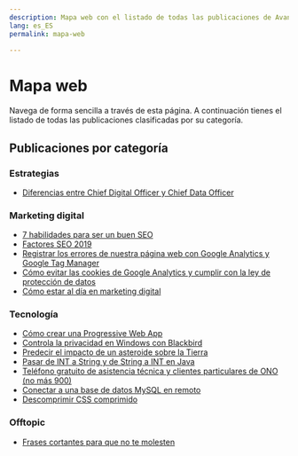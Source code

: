 ```yaml
---
description: Mapa web con el listado de todas las publicaciones de Avanzared.
lang: es_ES
permalink: mapa-web
  
---
```


# Mapa web 
Navega de forma sencilla a través de esta página. A continuación tienes el listado de todas las publicaciones clasificadas por su categoría.

<h2>Publicaciones por categoría</h2>

<h3>Estrategias</h3>

- [Diferencias entre Chief Digital Officer y Chief Data Officer](estrategia/diferencia-chief-data-officer-chief-digital-officer)

<h3>Marketing digital</h3>

- [7 habilidades para ser un buen SEO](marketing-digital/7-habilidades-buen-seo)
- [Factores SEO 2019](marketing-digital/factores-seo-2019)
- [Registrar los errores de nuestra página web con Google Analytics y Google Tag Manager](marketing-digital/registrar-errores-web-con-google-analytics-tag-manager)
- [Cómo evitar las cookies de Google Analytics y cumplir con la ley de protección de datos](marketing-digital/como-evitar-cookies-google-analytics-cumplir-ley-proteccion-datos)
- [Cómo estar al día en marketing digital](marketing-digital/como-estar-al-dia-en-marketing-digital)

<h3>Tecnología</h3>

- [Cómo crear una Progressive Web App](tecnologia/como-crear-una-progressive-web-app.md)
- [Controla la privacidad en Windows con Blackbird](tecnologia/controla-la-privacidad-en-windows-con-blackbird)
- [Predecir el impacto de un asteroide sobre la Tierra](tecnologia/predecir-impacto-de-asteroide-en-la-tierra)
- [Pasar de INT a String y de String a INT en Java](tecnologia/pasar-de-int-a-string-y-de-string-a-int-en-java)
- [Teléfono gratuito de asistencia técnica y clientes particulares de ONO (no más 900)](tecnologia/telefono-gratuito-de-asistencia-tecnica-y-clientes-particulares-de-ono-no-mas-900)
- [Conectar a una base de datos MySQL en remoto](tecnologia/conectar-a-una-base-de-datos-mysql-en-remoto)
- [Descomprimir CSS comprimido](tecnologia/descomprimir-css-comprimido)

<h3>Offtopic</h3>

- [Frases cortantes para que no te molesten](offtopic/frases-cortantes-para-que-no-te-molesten)
<!--stackedit_data:
eyJoaXN0b3J5IjpbMTM0NTI5NjMxMF19
-->
